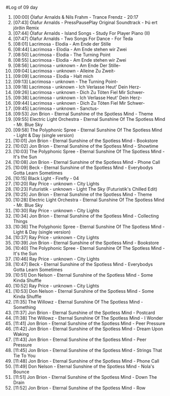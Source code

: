 #Log of 09 day

1. [00:00] Ólafur Arnalds & Nils Frahm - Trance Frendz - 20:17
1. [07:43] Ólafur Arnalds - PressPausePlay Original Soundtrack - Þú ert jörðin Remix
1. [07:44] Ólafur Arnalds - Island Songs - Study For Player Piano (II)
1. [07:47] Ólafur Arnalds - Two Songs For Dance - For Teda
1. [08:01] Lacrimosa - Elodia - Am Ende der Stille
1. [08:44] Lacrimosa - Elodia - Am Ende stehen wir Zwei
1. [08:50] Lacrimosa - Elodia - The Turning Point
1. [08:55] Lacrimosa - Elodia - Am Ende stehen wir Zwei
1. [08:56] Lacrimosa - unknown - Am Ende Der Stille-
1. [09:04] Lacrimosa - unknown - Alleine Zu Zweit-
1. [09:09] Lacrimosa - Elodia - Halt mich
1. [09:13] Lacrimosa - unknown - The Turning Point-
1. [09:18] Lacrimosa - unknown - Ich Verlasse Heut' Dein Herz-
1. [09:26] Lacrimosa - unknown - Dich Zu Töten Fiel Mir Schwer-
1. [09:38] Lacrimosa - unknown - Ich Verlasse Heut' Dein Herz-
1. [09:44] Lacrimosa - unknown - Dich Zu Töten Fiel Mir Schwer-
1. [09:45] Lacrimosa - unknown - Sanctus-
1. [09:53] Jon Brion - Eternal Sunshine of the Spotless Mind - Theme
1. [09:55] Electric Light Orchestra - Eternal Sunshine Of The Spotless Mind - Mr. Blue Sky
1. [09:58] The Polyphonic Spree - Eternal Sunshine Of The Spotless Mind - Light & Day (single version)
1. [10:01] Jon Brion - Eternal Sunshine of the Spotless Mind - Bookstore
1. [10:02] Jon Brion - Eternal Sunshine of the Spotless Mind - Showtime
1. [10:03] The Polyphonic Spree - Eternal Sunshine Of The Spotless Mind - It's the Sun
1. [10:08] Jon Brion - Eternal Sunshine of the Spotless Mind - Phone Call
1. [10:09] Beck - Eternal Sunshine of the Spotless Mind - Everybodys Gotta Learn Sometimes
1. [10:15] Black Light - Firefly - 04
1. [10:20] Ray Price - unknown - City Lights
1. [10:23] Futuristik - unknown - Light The Sky (Futuristik's Chilled Edit)
1. [10:25] Jon Brion - Eternal Sunshine of the Spotless Mind - Theme
1. [10:28] Electric Light Orchestra - Eternal Sunshine Of The Spotless Mind - Mr. Blue Sky
1. [10:30] Ray Price - unknown - City Lights
1. [10:34] Jon Brion - Eternal Sunshine of the Spotless Mind - Collecting Things
1. [10:36] The Polyphonic Spree - Eternal Sunshine Of The Spotless Mind - Light & Day (single version)
1. [10:37] Ray Price - unknown - City Lights
1. [10:39] Jon Brion - Eternal Sunshine of the Spotless Mind - Bookstore
1. [10:40] The Polyphonic Spree - Eternal Sunshine Of The Spotless Mind - It's the Sun
1. [10:46] Ray Price - unknown - City Lights
1. [10:47] Beck - Eternal Sunshine of the Spotless Mind - Everybodys Gotta Learn Sometimes
1. [10:51] Don Nelson - Eternal Sunshine of the Spotless Mind - Some Kinda Shuffle
1. [10:52] Ray Price - unknown - City Lights
1. [10:53] Don Nelson - Eternal Sunshine of the Spotless Mind - Some Kinda Shuffle
1. [11:35] The Willowz - Eternal Sunshine Of The Spotless Mind - Something
1. [11:37] Jon Brion - Eternal Sunshine of the Spotless Mind - Postcard
1. [11:38] The Willowz - Eternal Sunshine Of The Spotless Mind - I Wonder
1. [11:41] Jon Brion - Eternal Sunshine of the Spotless Mind - Peer Pressure
1. [11:42] Jon Brion - Eternal Sunshine of the Spotless Mind - Dream Upon Waking
1. [11:43] Jon Brion - Eternal Sunshine of the Spotless Mind - Peer Pressure
1. [11:45] Jon Brion - Eternal Sunshine of the Spotless Mind - Strings That Tie To You
1. [11:48] Jon Brion - Eternal Sunshine of the Spotless Mind - Phone Call
1. [11:49] Don Nelson - Eternal Sunshine of the Spotless Mind - Nola's Bounce
1. [11:51] Jon Brion - Eternal Sunshine of the Spotless Mind - Down The Drain
1. [11:52] Jon Brion - Eternal Sunshine of the Spotless Mind - Row
